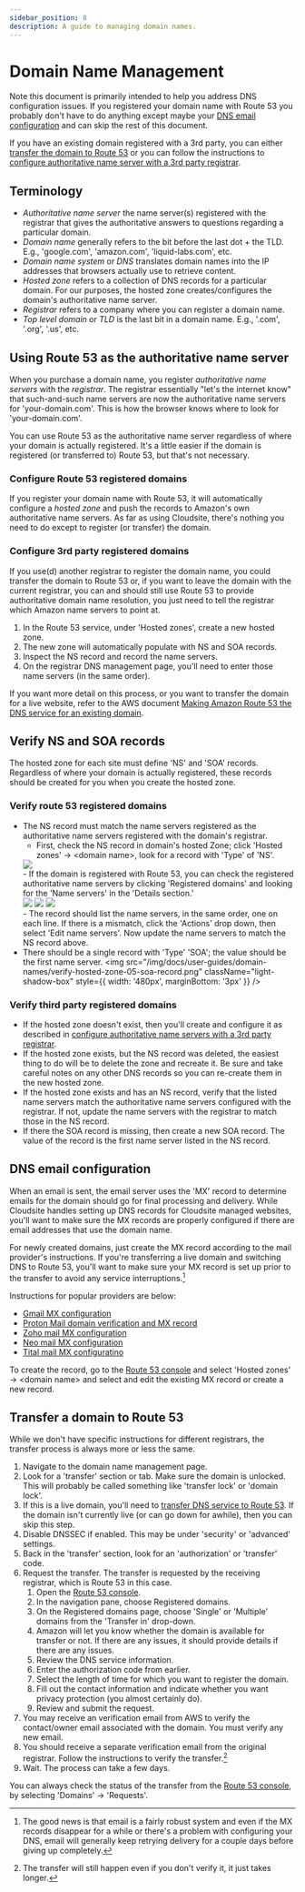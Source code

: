 ```yaml
---
sidebar_position: 8
description: A guide to managing domain names.
---
```

# Domain Name Management

Note this document is primarily intended to help you address DNS configuration issues. If you registered your domain name with Route 53 you probably don't have to do anything except maybe your [DNS email configuration](#dns-email-configuration) and can skip the rest of this document.

If you have an existing domain registered with a 3rd party, you can either [transfer the domain to Route 53](#transfer-a-domain-to-route-53) or you can follow the instructions to [configure authoritative name server with a 3rd party registrar](#configure-3rd-party-registered-domains).

## Terminology

- _Authoritative name server_ the name server(s) registered with the registrar that gives the authoritative answers to questions regarding a particular domain.
- _Domain name_ generally refers to the bit before the last dot + the TLD. E.g., 'google.com', 'amazon.com', 'liquid-labs.com', etc.
- _Domain name system_ or _DNS_ translates domain names into the IP addresses that browsers actually use to retrieve content.
- _Hosted zone_ refers to a collection of DNS records for a particular domain. For our purposes, the hosted zone creates/configures the domain's authoritative name server.
- _Registrar_ refers to a company where you can register a domain name.
- _Top level domain_ or _TLD_ is the last bit in a domain name. E.g., '.com', '.org', '.us', etc.

## Using Route 53 as the authoritative name server

When you purchase a domain name, you register _authoritative name servers_ with the _registrar_. The registrar essentially "let's the internet know" that such-and-such name servers are now the authoritative name servers for 'your-domain.com'. This is how the browser knows where to look for 'your-domain.com'.

You can use Route 53 as the authoritative name server regardless of where your domain is actually registered. It's a little easier if the domain is registered (or transferred to) Route 53, but that's not necessary.

### Configure Route 53 registered domains

If you register your domain name with Route 53, it will automatically configure a _hosted zone_ and push the records to Amazon's own authoritative name servers. As far as using Cloudsite, there's nothing you need to do except to register (or transfer) the domain.

### Configure 3rd party registered domains

If you use(d) another registrar to register the domain name, you could transfer the domain to Route 53 or, if you want to leave the domain with the current registrar, you can and should still use Route 53 to provide authoritative domain name resolution, you just need to tell the registrar which Amazon name servers to point at.

1. In the Route 53 service, under 'Hosted zones', create a new hosted zone.
2. The new zone will automatically populate with NS and SOA records.
3. Inspect the NS record and record the name servers.
4. On the registrar DNS management page, you'll need to enter those name servers (in the same order).

If you want more detail on this process, or you want to transfer the domain for a live website, refer to the AWS document [Making Amazon Route 53 the DNS service for an existing domain](https://docs.aws.amazon.com/Route53/latest/DeveloperGuide/MigratingDNS.html).

## Verify NS and SOA records

The hosted zone for each site must define 'NS' and 'SOA' records. Regardless of where your domain is actually registered, these records should be created for you when you create the hosted zone.

### Verify route 53 registered domains

- The NS record must match the name servers registered as the authoritative name servers registered with the domain's registrar.
  - First, check the NS record in domain's hosted Zone; click 'Hosted zones' -> &lt;domain name&gt;, look for a record with 'Type' of 'NS'.<br />
  <div>
    <img src="/img/docs/user-guides/domain-names/verify-hosted-zone-01-ns-record.png"
      className="light-shadow-box"
      style={{ width: '480px', marginBottom: '3px' }}
    />
  </div>
  - If the domain is registered with Route 53, you can check the registered authoritative name servers by clicking 'Registered domains' and looking for the 'Name servers' in the 'Details section.'
    <div style={{ display: 'flex', alignItems: 'start', flexWrap: 'wrap' }}>
      <img src="/img/docs/user-guides/domain-names/verify-hosted-zone-02-select-registered-domains.png"
        className="light-shadow-box"
        style={{ width: '140px' }}
      />
      <img src="/img/docs/user-guides/domain-names/verify-hosted-zone-03-select-domain.png" 
        className="light-shadow-box"
        style={{ width: '140px', marginRight: '1rem' }}
      />
      <img src="/img/docs/user-guides/domain-names/verify-hosted-zone-04-nameserver-details.png"
        className="light-shadow-box"
        style={{ width: '420px' }}
      />
    </div>
  - The record should list the name servers, in the same order, one on each line. If there is a mismatch, click the 'Actions' drop down, then select 'Edit name servers'. Now update the name servers to match the NS record above.
- There should be a single record with 'Type' 'SOA'; the value should be the first name server.
  <img src="/img/docs/user-guides/domain-names/verify-hosted-zone-05-soa-record.png"
    className="light-shadow-box"
    style={{ width: '480px', marginBottom: '3px' }}
  />

### Verify third party registered domains

- If the hosted zone doesn't exist, then you'll create and configure it as described in [configure authoritative name servers with a 3rd party registrar](#configure-3rd-party-registered-domains).
- If the hosted zone exists, but the NS record was deleted, the easiest thing to do will be to delete the zone and recreate it. Be sure and take careful notes on any other DNS records so you can re-create them in the new hosted zone.
- If the hosted zone exists and has an NS record, verify that the listed name servers match the authoritative name servers configured with the registrar. If not, update the name servers with the registrar to match those in the NS record.
- If there the SOA record is missing, then create a new SOA record. The value of the record is the first name server listed in the NS record.

## DNS email configuration

When an email is sent, the email server uses the 'MX' record to determine emails for the domain should go for final processing and delivery. While Cloudsite handles setting up DNS records for Cloudsite managed websites, you'll want to make sure the MX records are properly configured if there are email addresses that use the domain name.

For newly created domains, just create the MX record according to the mail provider's instructions. If you're transferring a live domain and switching DNS to Route 53, you'll want to make sure your MX record is set up prior to the transfer to avoid any service interruptions.[^1]

[^1]: The good news is that email is a fairly robust system and even if the MX records disappear for a while or there's a problem with configuring your DNS, email will generally keep retrying delivery for a couple days before giving up completely.

Instructions for popular providers are below:

- [Gmail MX configuration](https://apps.google.com/supportwidget/articlehome?hl=en&article_url=https%3A%2F%2Fsupport.google.com%2Fa%2Fanswer%2F174125%3Fhl%3Den&assistant_event=welcome&assistant_id=gsuitemxrecords-gixvmm&product_context=174125&product_name=UnuFlow&trigger_context=a)
- [Proton Mail domain verification and MX record](https://proton.me/support/custom-domain-aws)
- [Zoho mail MX configuration](https://www.zoho.com/mail/help/adminconsole/configure-email-delivery.html#alink2)
- [Neo mail MX configuration](https://support.neo.space/hc/en-us/articles/14009678176921-Setup-Neo-for-your-domain)
- [Tital mail MX configuratino](https://support.titan.email/hc/en-us/articles/360036853934-Setup-Titan-for-your-domain)

To create the record, go to the [Route 53 console](https://console.aws.amazon.com/route53/) and select 'Hosted zones' -> &lt;domain name&gt; and select and edit the existing MX record or create a new record.

## Transfer a domain to Route 53

While we don't have specific instructions for different registrars, the transfer process is always more or less the same. 

1. Navigate to the domain name management page.
2. Look for a 'transfer' section or tab. Make sure the domain is unlocked. This will probably be called something like 'transfer lock' or 'domain lock'.
3. If this is a live domain, you'll need to [transfer DNS service to Route 53](https://docs.aws.amazon.com/Route53/latest/DeveloperGuide/MigratingDNS.html). If the domain isn't currently live (or can go down for awhile), then you can skip this step.
4. Disable DNSSEC if enabled. This may be under 'security' or 'advanced' settings.
5. Back in the 'transfer' section, look for an 'authorization' or 'transfer' code.
6. Request the transfer. The transfer is requested by the receiving registrar, which is Route 53 in this case.
   1. Open the [Route 53 console](https://console.aws.amazon.com/route53/).
   2. In the navigation pane, choose Registered domains.
   3. On the Registered domains page, choose 'Single' or 'Multiple' domains from the 'Transfer in' drop-down.
   4. Amazon will let you know whether the domain is available for transfer or not. If there are any issues, it should provide details if there are any issues.
   5. Review the DNS service information.
   6. Enter the authorization code from earlier.
   7. Select the length of time for which you want to register the domain.
   8. Fill out the contact information and indicate whether you want privacy protection (you almost certainly do).
   9. Review and submit the request.
7. You may receive an verification email from AWS to verify the contact/owner email associated with the domain. You must verify any new email.
8. You should receive a separate verification email from the original registrar. Follow the instructions to verify the transfer.[^2]
9. Wait. The process can take a few days.

[^2]: The transfer will still happen even if you don't verify it, it just takes longer.

You can always check the status of the transfer from the [Route 53 console](https://console.aws.amazon.com/route53/), by selecting 'Domains' -> 'Requests'.